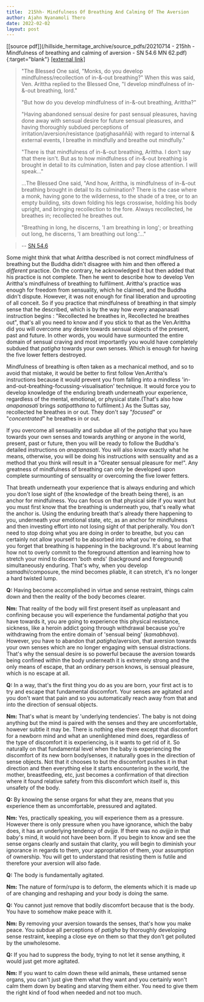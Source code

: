 ```yaml
---
title:  215hh- Mindfulness Of Breathing And Calming Of The Aversion
author: Ajahn Nyanamoli Thero
date: 2022-02-02
layout: post
---
```


[[source pdf]](/hillside_hermitage_archive/source_pdfs/20210714 - 215hh - Mindfulness of breathing and calming of aversion - SN 54.6 MN 62.pdf){:target="blank"} [[external link]](https://www.hillsidehermitage.org/wp-content/uploads/2022/06/215hh-Mindfulness-Of-Breathing-And-Calming-Of-The-Aversion-.pdf)

> \"The Blessed One said, \"Monks, do you develop
> mindfulness/recollection of in-&-out breathing?\" When this was said,
> Ven. Arittha replied to the Blessed One, \"I develop mindfulness of
> in-&-out breathing, lord.\"
>
> \"But how do you develop mindfulness of in-&-out breathing, Arittha?\"
>
> \"Having abandoned sensual desire for past sensual pleasures, having
> done away with sensual desire for future sensual pleasures, and having
> thoroughly subdued perceptions of irritation/aversion/resistance
> (paṭighasaññā) with regard to internal & external events, I breathe in
> mindfully and breathe out mindfully.\"
>
> \"There is that mindfulness of in-&-out breathing, Arittha. I don\'t
> say that there isn\'t. But as to how mindfulness of in-&-out breathing
> is brought in detail to its culmination, listen and pay close
> attention. I will speak\...\"
>
> \...The Blessed One said, \"And how, Arittha, is mindfulness of
> in-&-out breathing brought in detail to its culmination? There is the
> case where a monk, having gone to the wilderness, to the shade of a
> tree, or to an empty building, sits down folding his legs crosswise,
> holding his body upright, and bringing recollection to the fore.
> Always recollected, he breathes in; recollected he breathes out.
>
> \"Breathing in long, he discerns, \'I am breathing in long\'; or
> breathing out long, he discerns, \'I am breathing out long.\'\...\" 

> -- [SN 54.6](https://www.accesstoinsight.org/tipitaka/sn/sn54/sn54.006.than.html)

Some might think that what Arittha described is not correct mindfulness
of breathing but the Buddha didn't disagree with him and then offered a
*different* practice. On the contrary, he acknowledged it but then added
that his practice is not complete. Then he went to describe how to
develop Ven Arittha's mindfulness of breathing to fulfilment. Arittha\'s
practice was enough for freedom from sensuality, which he claimed, and
the Buddha didn't dispute. However, it was not enough for final
liberation and uprooting of all conceit. So if you practice that
mindfulness of breathing in that simply sense that he described, which
is by the way how every anapanasati instruction begins : \"Recollected
he breathes in, Recollected he breathes out\", that\'s all you need to
know and if you stick to that as the Ven.Arittha did you will overcome
any desire towards sensual objects of the present, past and future. In
other words, you would have surmounted the entire domain of sensual
craving and most importantly you would have completely subdued that
*patigha* towards your own senses. Which is enough for having the five
lower fetters destroyed.

Mindfulness of breathing is often taken as a mechanical method, and so
to avoid that mistake, it would be better to first follow Ven.Arritha's
instructions because it would prevent you from falling into a mindless
'in-and-out-breathing-focussing-visualisation' technique. It would force
you to develop knowledge of the enduring breath underneath your
experience, regardless of the mental, emotional, or physical
state.(That\'s also how *anapanasati* brings *satipatthana* to
fulfilment.) As the Suttas say, recollected he breathes in or out. They
don't say "*focused*" or "*concentrated*" he breathes in or out.

If you overcome all sensuality and subdue all of the *patigha* that you
have towards your own senses and towards anything or anyone in the
world, present, past or future, then you will be ready to follow the
Buddha\'s detailed instructions on *anapanasati*. You will also know
exactly what he means, otherwise, you will be doing his instructions
with sensuality and as a method that you think will result in a
\"Greater sensual pleasure for me!\". Any greatness of mindfulness of
breathing can only be developed upon complete surmounting of sensuality
or overcoming the five lower fetters.

That breath underneath your experience that is always enduring and which
you don\'t lose sight of (the knowledge of the breath being there), is
an anchor for mindfulness. You can focus on that physical side if you
want but you must first know that the breathing is underneath you,
that\'s really what the anchor is. Using the enduring breath that\'s
already there happening to you, underneath your emotional state, etc, as
an anchor for mindfulness and then investing effort into not losing
sight of that peripherally. You don\'t need to stop doing what you are
doing in order to breathe, but you can certainly not allow yourself to
be absorbed into what you\'re doing, so that you forget that breathing
is happening in the background. It\'s about learning how not to overly
commit to the foreground attention and learning how to stretch your mind
to discern 'both ends' (background and foreground) simultaneously
enduring. That\'s why, when you develop *samadhi*/composure, the mind
becomes pliable, it can stretch, it\'s no longer a hard twisted lump.

**Q:** Having become accomplished in virtue and sense restraint, things
calm down and then the reality of the body becomes clearer.

**Nm:** That reality of the body will first present itself as unpleasant
and confining because you will experience the fundamental *patigha* that
you have towards it, you are going to experience this physical
resistance, sickness, like a heroin addict going through withdrawal
because you\'re withdrawing from the entire domain of 'sensual being'
(*kamabhava*). However, you have to abandon that *patigha*/aversion,
that aversion towards your own senses which are no longer engaging with
sensual distractions. That\'s why the sensual desire is so powerful
because the aversion towards being confined within the body underneath
it is extremely strong and the only means of escape, that an ordinary
person knows, is sensual pleasure, which is no escape at all.

**Q:** In a way, that\'s the first thing you do as you are born, your
first act is to try and escape that fundamental discomfort. Your senses
are agitated and you don\'t want that pain and so you automatically
reach away from that and into the direction of sensual objects.

**Nm:** That\'s what is meant by 'underlying tendencies'. The baby is
not doing anything but the mind is paired with the senses and they are
uncomfortable, however subtle it may be. There is nothing else there
except that discomfort for a newborn mind and what an unenlightened mind
does, regardless of the type of discomfort it is experiencing, is it
wants to get rid of it. So naturally on that fundamental level when the
baby is experiencing the discomfort of its new born body/senses, it
naturally goes in the direction of sense objects. Not that it chooses to
but the discomfort pushes it in that direction and then everything else
it starts encountering in the world, the mother, breastfeeding, etc,
just becomes a confirmation of that direction where it found relative
safety from this discomfort which itself is, this unsafety of the body.

**Q:** By knowing the sense organs for what they are, means that you
experience them as uncomfortable, pressured and agitated.

**Nm:** Yes, practically speaking, you will experience them as a
pressure. However there is only pressure when you have ignorance, which
the baby does, it has an underlying tendency of *avijja*. If there was
no *avijja* in that baby\'s mind, it would not have been born. If you
begin to know and see the sense organs clearly and sustain that clarity,
you will begin to diminish your ignorance in regards to them, your
appropriation of them, your assumption of ownership. You will get to
understand that resisting them is futile and therefore your aversion
will also fade.

**Q:** The body is fundamentally agitated.

**Nm:** The nature of form/*rupa* is to deform, the elements which it is
made up of are changing and reshaping and your body is doing the same.

**Q:** You cannot just remove that bodily discomfort because that is the
body. You have to somehow make peace with it.

**Nm:** By removing your aversion towards the senses, that\'s how you
make peace. You subdue all perceptions of *patigha* by thoroughly
developing sense restraint, keeping a close eye on them so that they
don\'t get polluted by the unwholesome.

**Q:** If you had to suppress the body, trying to not let it sense
anything, it would just get more agitated.

**Nm:** If you want to calm down these wild animals, these untamed sense
organs, you can\'t just give them what they want and you certainly
won\'t calm them down by beating and starving them either. You need to
give them the right kind of food when needed and not too much.


